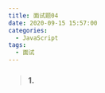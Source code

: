 ```yaml
---
title: 面试题04
date: 2020-09-15 15:57:00
categories:
  - JavaScript
tags: 
  - 面试
---
```


> ### 1.


